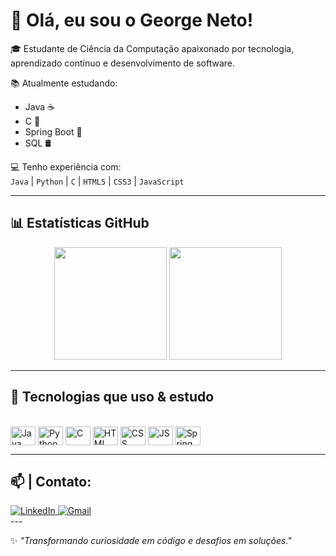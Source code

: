 # 👋 Olá, eu sou o George Neto!

🎓 Estudante de Ciência da Computação apaixonado por tecnologia, aprendizado contínuo e desenvolvimento de software.

📚 Atualmente estudando:  
- Java ☕  
- C 🔧  
- Spring Boot 🌱  
- SQL 🛢️

💻 Tenho experiência com:  
`Java` | `Python` | `C` | `HTML5` | `CSS3` | `JavaScript`

---

## 📊 Estatísticas GitHub

<div align="center">
  <img height="180em" src="https://github-readme-stats.vercel.app/api?username=georgenetoo&show_icons=true&theme=radical&include_all_commits=true&count_private=true"/>
  <img height="180em" src="https://github-readme-stats.vercel.app/api/top-langs/?username=georgenetoo&layout=compact&langs_count=7&theme=radical"/>
</div>

---

## 🚀 Tecnologias que uso & estudo

<div style="display: inline_block"><br>
  <img align="center" alt="Java" height="30" width="40" src="https://cdn.jsdelivr.net/gh/devicons/devicon/icons/java/java-original.svg">
  <img align="center" alt="Python" height="30" width="40" src="https://cdn.jsdelivr.net/gh/devicons/devicon/icons/python/python-original.svg">
  <img align="center" alt="C" height="30" width="40" src="https://cdn.jsdelivr.net/gh/devicons/devicon/icons/c/c-original.svg">
  <img align="center" alt="HTML" height="30" width="40" src="https://cdn.jsdelivr.net/gh/devicons/devicon/icons/html5/html5-original.svg">
  <img align="center" alt="CSS" height="30" width="40" src="https://cdn.jsdelivr.net/gh/devicons/devicon/icons/css3/css3-original.svg">
  <img align="center" alt="JS" height="30" width="40" src="https://cdn.jsdelivr.net/gh/devicons/devicon/icons/javascript/javascript-original.svg">
  <img align="center" alt="Spring" height="30" width="40" src="https://cdn.jsdelivr.net/gh/devicons/devicon/icons/spring/spring-original.svg">
</div>

---

## 📫 | Contato:

<div>
  <a href="https://www.linkedin.com/in/george-neto-9b872726b/" target="_blank">
    <img src="https://img.shields.io/badge/-LinkedIn-blue?style=flat&logo=linkedin&labelColor=blue&logoColor=white" alt="LinkedIn"/>
  </a>
  <a href="mailto:almerio1710@gmail.com" target="_blank">
    <img src="https://img.shields.io/badge/-Gmail-red?style=flat&logo=gmail&labelColor=red&logoColor=white" alt="Gmail"/>
  </a>
</div>
---

✨ *"Transformando curiosidade em código e desafios em soluções."*

<!--
**GeorgeNeto/GeorgeNeto** is a ✨ _special_ ✨ repository because its `README.md` (this file) appears on your GitHub profile.
-->
